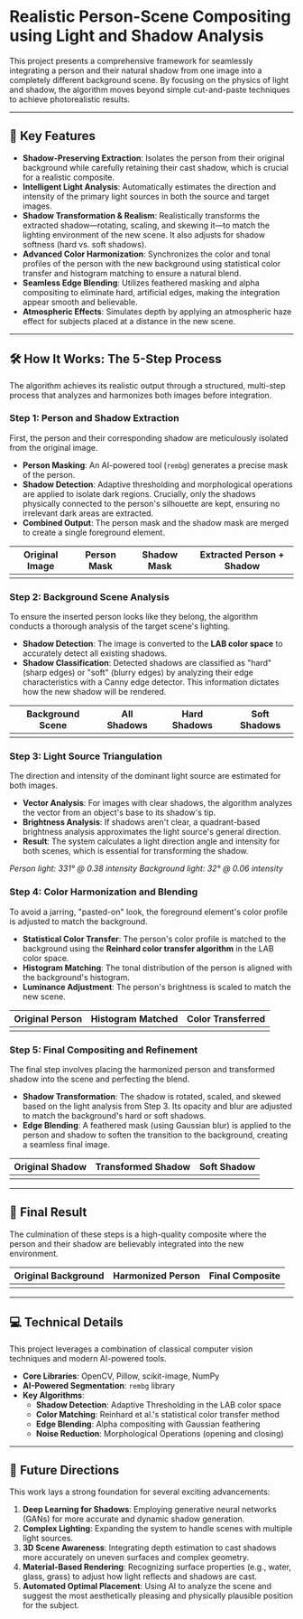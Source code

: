 # Realistic Person-Scene Compositing using Light and Shadow Analysis

This project presents a comprehensive framework for seamlessly integrating a person and their natural shadow from one image into a completely different background scene. By focusing on the physics of light and shadow, the algorithm moves beyond simple cut-and-paste techniques to achieve photorealistic results.

-----

## 🌟 Key Features

  * **Shadow-Preserving Extraction**: Isolates the person from their original background while carefully retaining their cast shadow, which is crucial for a realistic composite.
  * **Intelligent Light Analysis**: Automatically estimates the direction and intensity of the primary light sources in both the source and target images.
  * **Shadow Transformation & Realism**: Realistically transforms the extracted shadow—rotating, scaling, and skewing it—to match the lighting environment of the new scene. It also adjusts for shadow softness (hard vs. soft shadows).
  * **Advanced Color Harmonization**: Synchronizes the color and tonal profiles of the person with the new background using statistical color transfer and histogram matching to ensure a natural blend.
  * **Seamless Edge Blending**: Utilizes feathered masking and alpha compositing to eliminate hard, artificial edges, making the integration appear smooth and believable.
  * **Atmospheric Effects**: Simulates depth by applying an atmospheric haze effect for subjects placed at a distance in the new scene.

-----

## 🛠️ How It Works: The 5-Step Process

The algorithm achieves its realistic output through a structured, multi-step process that analyzes and harmonizes both images before integration.

### Step 1: Person and Shadow Extraction

First, the person and their corresponding shadow are meticulously isolated from the original image.

  * **Person Masking**: An AI-powered tool (`rembg`) generates a precise mask of the person.
  * **Shadow Detection**: Adaptive thresholding and morphological operations are applied to isolate dark regions. Crucially, only the shadows physically connected to the person's silhouette are kept, ensuring no irrelevant dark areas are extracted.
  * **Combined Output**: The person mask and the shadow mask are merged to create a single foreground element.

| Original Image | Person Mask | Shadow Mask | Extracted Person + Shadow |
| :---: | :---: | :---: | :---: |
|  |  |  |  |

### Step 2: Background Scene Analysis

To ensure the inserted person looks like they belong, the algorithm conducts a thorough analysis of the target scene's lighting.

  * **Shadow Detection**: The image is converted to the **LAB color space** to accurately detect all existing shadows.
  * **Shadow Classification**: Detected shadows are classified as "hard" (sharp edges) or "soft" (blurry edges) by analyzing their edge characteristics with a Canny edge detector. This information dictates how the new shadow will be rendered.

| Background Scene | All Shadows | Hard Shadows | Soft Shadows |
| :---: | :---: | :---: | :---: |
|  |  |  |  |

### Step 3: Light Source Triangulation

The direction and intensity of the dominant light source are estimated for both images.

  * **Vector Analysis**: For images with clear shadows, the algorithm analyzes the vector from an object's base to its shadow's tip.
  * **Brightness Analysis**: If shadows aren't clear, a quadrant-based brightness analysis approximates the light source's general direction.
  * **Result**: The system calculates a light direction angle and intensity for both scenes, which is essential for transforming the shadow.

*Person light: 331° @ 0.38 intensity*
*Background light: 32° @ 0.06 intensity*

### Step 4: Color Harmonization and Blending

To avoid a jarring, "pasted-on" look, the foreground element's color profile is adjusted to match the background.

  * **Statistical Color Transfer**: The person's color profile is matched to the background using the **Reinhard color transfer algorithm** in the LAB color space.
  * **Histogram Matching**: The tonal distribution of the person is aligned with the background's histogram.
  * **Luminance Adjustment**: The person's brightness is scaled to match the new scene.

| Original Person | Histogram Matched | Color Transferred |
| :---: | :---: | :---: |
|  |  |  |

### Step 5: Final Compositing and Refinement

The final step involves placing the harmonized person and transformed shadow into the scene and perfecting the blend.

  * **Shadow Transformation**: The shadow is rotated, scaled, and skewed based on the light analysis from Step 3. Its opacity and blur are adjusted to match the background's hard or soft shadows.
  * **Edge Blending**: A feathered mask (using Gaussian blur) is applied to the person and shadow to soften the transition to the background, creating a seamless final image.

| Original Shadow | Transformed Shadow | Soft Shadow |
| :---: | :---: | :---: |
|  |  |  |

-----

## 🚀 Final Result

The culmination of these steps is a high-quality composite where the person and their shadow are believably integrated into the new environment.

| Original Background | Harmonized Person | Final Composite |
| :---: | :---: | :---: |
|  |  |  |

-----

## 💻 Technical Details

This project leverages a combination of classical computer vision techniques and modern AI-powered tools.

  * **Core Libraries**: OpenCV, Pillow, scikit-image, NumPy
  * **AI-Powered Segmentation**: `rembg` library
  * **Key Algorithms**:
      * **Shadow Detection**: Adaptive Thresholding in the LAB color space
      * **Color Matching**: Reinhard et al.'s statistical color transfer method
      * **Edge Blending**: Alpha compositing with Gaussian feathering
      * **Noise Reduction**: Morphological Operations (opening and closing)

-----

## 🔮 Future Directions

This work lays a strong foundation for several exciting advancements:

1.  **Deep Learning for Shadows**: Employing generative neural networks (GANs) for more accurate and dynamic shadow generation.
2.  **Complex Lighting**: Expanding the system to handle scenes with multiple light sources.
3.  **3D Scene Awareness**: Integrating depth estimation to cast shadows more accurately on uneven surfaces and complex geometry.
4.  **Material-Based Rendering**: Recognizing surface properties (e.g., water, glass, grass) to adjust how light reflects and shadows are cast.
5.  **Automated Optimal Placement**: Using AI to analyze the scene and suggest the most aesthetically pleasing and physically plausible position for the subject.
